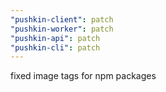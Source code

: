 ```yaml
---
"pushkin-client": patch
"pushkin-worker": patch
"pushkin-api": patch
"pushkin-cli": patch
---
```


fixed image tags for npm packages
